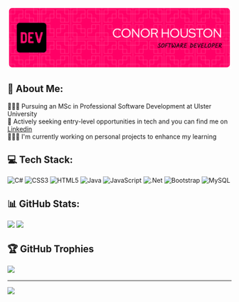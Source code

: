 ![Header](./github-header-image.png)

## 💫 About Me:
👨🏻‍🎓 Pursuing an MSc in Professional Software Development at Ulster University<br>
🏢 Actively seeking entry-level opportunities in tech and you can find me on [Linkedin](https://linkedin.com/in/conor-h)<br>
👨🏻‍💻 I'm currently working on personal projects to enhance my learning<br>

## 💻 Tech Stack:
![C#](https://img.shields.io/badge/c%23-%23239120.svg?style=for-the-badge&logo=csharp&logoColor=white) ![CSS3](https://img.shields.io/badge/css3-%231572B6.svg?style=for-the-badge&logo=css3&logoColor=white) ![HTML5](https://img.shields.io/badge/html5-%23E34F26.svg?style=for-the-badge&logo=html5&logoColor=white) ![Java](https://img.shields.io/badge/java-%23ED8B00.svg?style=for-the-badge&logo=openjdk&logoColor=white) ![JavaScript](https://img.shields.io/badge/javascript-%23323330.svg?style=for-the-badge&logo=javascript&logoColor=%23F7DF1E) ![.Net](https://img.shields.io/badge/.NET-5C2D91?style=for-the-badge&logo=.net&logoColor=white) ![Bootstrap](https://img.shields.io/badge/bootstrap-%238511FA.svg?style=for-the-badge&logo=bootstrap&logoColor=white) ![MySQL](https://img.shields.io/badge/mysql-4479A1.svg?style=for-the-badge&logo=mysql&logoColor=white)<br>

## 📊 GitHub Stats:
![](https://github-readme-stats.vercel.app/api?username=1-conor&theme=monokai&hide_border=false&include_all_commits=false&count_private=false) 
![](https://github-readme-streak-stats.herokuapp.com/?user=1-conor&theme=monokai&hide_border=false)<br>

## 🏆 GitHub Trophies
![](https://github-profile-trophy.vercel.app/?username=1-conor&theme=monokai&no-frame=false&no-bg=true&margin-w=4)

---
[![](https://visitcount.itsvg.in/api?id=1-conor&icon=0&color=5)](https://visitcount.itsvg.in)
